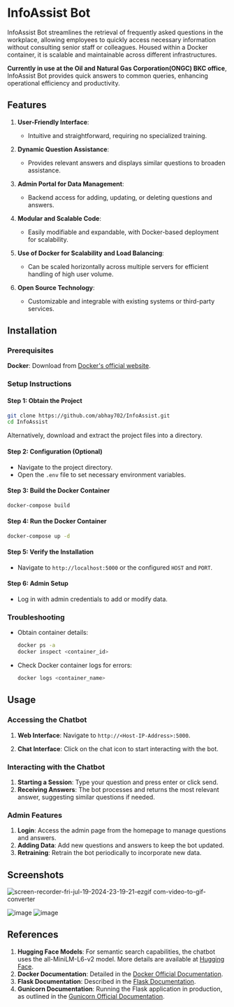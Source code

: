 # InfoAssist Bot

InfoAssist Bot streamlines the retrieval of frequently asked questions in the workplace, allowing employees to quickly access necessary information without consulting senior staff or colleagues. Housed within a Docker container, it is scalable and maintainable across different infrastructures.

**Currently in use at the Oil and Natural Gas Corporation(ONGC) BKC office**, InfoAssist Bot provides quick answers to common queries, enhancing operational efficiency and productivity.

## Features

1. **User-Friendly Interface**:
   - Intuitive and straightforward, requiring no specialized training.

2. **Dynamic Question Assistance**:
   - Provides relevant answers and displays similar questions to broaden assistance.

3. **Admin Portal for Data Management**:
   - Backend access for adding, updating, or deleting questions and answers.

4. **Modular and Scalable Code**:
   - Easily modifiable and expandable, with Docker-based deployment for scalability.

5. **Use of Docker for Scalability and Load Balancing**:
   - Can be scaled horizontally across multiple servers for efficient handling of high user volume.

6. **Open Source Technology**:
   - Customizable and integrable with existing systems or third-party services.

## Installation

### Prerequisites
**Docker**: Download from [Docker's official website](https://www.docker.com/products/docker-desktop).

### Setup Instructions

#### Step 1: Obtain the Project
```bash
git clone https://github.com/abhay702/InfoAssist.git
cd InfoAssist
```
Alternatively, download and extract the project files into a directory.

#### Step 2: Configuration (Optional)
- Navigate to the project directory.
- Open the `.env` file to set necessary environment variables.

#### Step 3: Build the Docker Container
```bash
docker-compose build
```

#### Step 4: Run the Docker Container
```bash
docker-compose up -d
```

#### Step 5: Verify the Installation
- Navigate to `http://localhost:5000` or the configured `HOST` and `PORT`.

#### Step 6: Admin Setup
- Log in with admin credentials to add or modify data.

### Troubleshooting
- Obtain container details:
  ```bash
  docker ps -a
  docker inspect <container_id>
  ```
  
- Check Docker container logs for errors:
  ```bash
  docker logs <container_name>
  ```


## Usage

### Accessing the Chatbot
1. **Web Interface**: Navigate to `http://<Host-IP-Address>:5000`.

2. **Chat Interface**: Click on the chat icon to start interacting with the bot.

### Interacting with the Chatbot
1. **Starting a Session**: Type your question and press enter or click send.
2. **Receiving Answers**: The bot processes and returns the most relevant answer, suggesting similar questions if needed.

### Admin Features
1. **Login**: Access the admin page from the homepage to manage questions and answers.
2. **Adding Data**: Add new questions and answers to keep the bot updated.
3. **Retraining**: Retrain the bot periodically to incorporate new data.

## Screenshots

![screen-recorder-fri-jul-19-2024-23-19-21-ezgif com-video-to-gif-converter](https://github.com/user-attachments/assets/0cdd2ba2-fcc7-44ce-8a27-b652cc15a6c6)

![image](https://github.com/user-attachments/assets/ce1315e1-c583-4220-9f84-eab41f96d219)
![image](https://github.com/user-attachments/assets/71cd82f2-54c2-4836-8def-52a8fc1ab148)

## References

1. **Hugging Face Models**: For semantic search capabilities, the chatbot uses the all-MiniLM-L6-v2 model. More details are available at [Hugging Face](https://huggingface.co/).
2. **Docker Documentation**: Detailed in the [Docker Official Documentation](https://docs.docker.com/).
3. **Flask Documentation**: Described in the [Flask Documentation](https://flask.palletsprojects.com/).
4. **Gunicorn Documentation**: Running the Flask application in production, as outlined in the [Gunicorn Official Documentation](https://gunicorn.org/).
